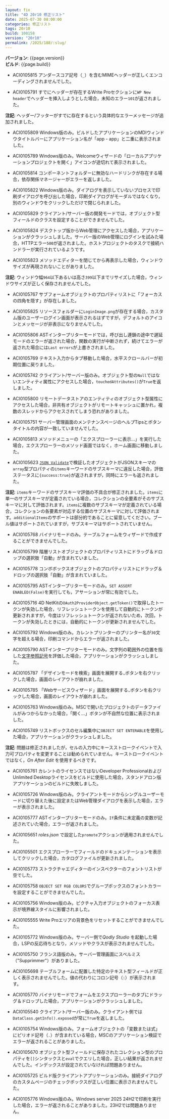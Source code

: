 ```yaml
---
layout: fix
title: "4D 20r10 修正リスト"
date: 2025-07-30 08:00:00
categories: 修正リスト
tags: 20r10
build: 100158
version: "20r10"
permalink: /2025/188/:slug/
---
```


**バージョン**: {{page.version}}  
**ビルド**: {{page.build}} 

* ACI0105815 アンダースコア記号（`_`）を含むMIMEヘッダーが正しくエンコーディングされませんでした。

* ACI0105791 すでにヘッダーが存在するWrite Proセクションに`WP New header`でヘッダーを挿入しようとした場合，未知のエラー`101`が返されました。

**注記**: ヘッダー/フッターがすでに存在するという具体的なエラーメッセージが追加されました。

* ACI0105809 Windows版のみ。ビルドしたアプリケーションのMDIウィンドウタイトルバーにアプリケーション名が「app - app」と二重に表示されました。

* ACI0105789 Windows版のみ。Welcomeウィザードの「ローカルアプリケーションプロジェクトを開く」アイコンが途切れて表示されました。

* ACI0105814 コンポーネントフォルダーに無効なハードリンクが存在する場合，依存関係マネージャーがエラーを返しました。

* ACI0105822 Windows版のみ。ダイアログを表示していないプロセスで印刷ダイアログを呼び出した場合，印刷ダイアログがモーダルではなくなり，別のウィンドウをクリックしただけで閉じられました。

* ACI0105829 クライアント/サーバー版の開発モードでは，オブジェクト型フィールドのクラスを設定することができませんでした。

* ACI0105824 デスクトップ版からWeb管理にアクセスした場合，アプリケーションがクラッシュしました。サーバー版のWeb管理にログインを試みた場合，HTTPエラー`500`が返されました。ホストプロジェクトのタスクで接続ハンドラーが実行されているようです。

* ACI0105823 メソッドエディターを閉じてから再表示した場合，ウィンドウサイズが再現されないことがありました。

**注記**: ウィンドウ幅`964`以下あるいは高さ`399`以下までリサイズした場合，ウィンドウサイズが正しく保存されませんでした。

* ACI0105767 サブフォームオブジェクトのプロパティリストに「フォーカスの四角を隠す」が存在しました。

* ACI0105825 リソースフォルダーに`LoginImage.png`が存在する場合，カスタム版のユーザーログイン画面が表示されるはずですが，デフォルトのアイコンとメッセージが非表示になりませんでした。

* ACI0105806 ASTインタープリターモードでは，呼び出し連鎖の途中で遅延モードのエラーが返された場合，関数の実行が中断されず，続けてエラーが返された場合には`Last errors`が上書きされました。

* ACI0105769 テキスト入力からタブ移動した場合，水平スクロールバーが初期位置に戻りました。

* ACI0105742 クライアント/サーバー版のみ。オブジェクト型の`Null`ではないエンティティ属性にアクセスした場合，`touchedAttributes()`が`True`を返しました。

* ACI0105800 リモートデータストアのエンティティのオブジェクト型属性にアクセスした場合，非共有オブジェクトがリモートキャッシュに置かれ，複数のスレッドからアクセスされてしまう恐れがありました。

* ACI0105751 サーバー管理画面のメンテナンスページのヘルプTipsとボタンタイトルの内容が一致していませんでした。

* ACI0105813 メソッドメニューの「エクスプローラーに表示…」を実行した場合，エクスプローラーのメソッド画面ではなく，ホーム画面に移動しました。

* ACI0105623 [`JSON Validate`](https://developer.4d.com/docs/ja/commands/json-validate)で検証したオブジェクトがJSONスキーマの`array`型プロパティの`items`キーワードのサブスキーマに違反した場合，評価ステータスに`{success:true}`が返されますが，同時にエラーも返されました。

**注記**: `items`キーワードのサブスキーマ評価の不具合が修正されました。`items`に単一のサブスキーマが定義されている場合，コレクションの全要素がそのサブスキーマに対して評価されます。`items`に複数のサブスキーマが定義されている場合，コレクションの各要素が対応する位置のサブスキーマに対して評価されます。`additionalItems`のサポートは部分的であることに留意してください。ブール値はサポートされていますが，サブスキーマはサポートされていません。

* ACI0105768 バイナリモードのみ。テーブルフォームをウィザードで作成することができませんでした。

* ACI0105799 階層リストオブジェクトのプロパティリストにドラッグ＆ドロップの選択肢「自動」が含まれていました。

* ACI0105778 コンボボックスオブジェクトのプロパティリストにドラッグ＆ドロップの選択肢「自動」が含まれていました。

* ACI0105795 ASTインタープリターモードのみ。`SET ASSERT ENABLED(False)`を実行しても，アサーションが常に有効でした。

* ACI0105716 4D NetKitの`OAuth2ProviderObject.getToken()`で取得したトークンが失効した場合，リフレッシュトークンを使用して自動的にトークンが更新されますが，今度はリフレッシュトークンが返されないため，次回，トークンが失効したときには，自動的にトークンが更新されませんでした。

* ACI0105792 Windows版のみ。カレントプリンターのプリンター名が`30`文字を超える場合，印刷コマンドからエラーが返されました。

* ACI0105790 ASTインタープリターモードのみ。文字列の範囲外の位置を指した[文字参照記号](https://developer.4d.com/docs/ja/Concepts/string#文字参照記号)を評価した場合，アプリケーションがクラッシュしました。

* ACI0105787 「デザインモードを検索」画面を展開する`⌄`ボタンを右クリックした場合，画面のレイアウトが崩れました。

* ACI0105785 「Webサービスウィザード」画面を展開する`⌄`ボタンを右クリックした場合，画面のレイアウトが崩れました。

* ACI0105763 Windows版のみ。MSCで開いたプロジェクトのデータファイルがみつからなかった場合，「開く…」ボタンが不自然な位置に表示されました。

* ACI0105749 リストボックスのセル編集中に`OBJECT SET ENTERABLE`を使用した場合，アプリケーションがクラッシュしました。

**注記**: 問題は修正されましたが，セルの入力中にキースストロークイベントで入力可プロパティを変更することは勧められていません。キーストロークイベントではなく，*On After Edit* を使用するべきです。

* ACI0105761 カレントのライセンスではないDeveloper ProfessionalおよびUnlimited Desktopライセンスをビルドに使用した場合，スタンドアロン版アプリケーションのビルドに失敗しました。

* ACI0105726 Windows版のみ。クライアントモードからシングルユーザーモードに切り替えた後に設定またはWeb管理ダイアログを表示した場合，エラーが表示されました。

* ACI0105777 ASTインタープリターモードのみ。`If`条件に未定義の変数が記述されていた場合，エラーが返されました。

* ACI0105651 *roles.json* で設定した`promote`アクションが適用されませんでした。

* ACI0105501 エクスプローラーでフィールドのドキュメンテーションを表示してクリックした場合，カタログファイルが更新されました。

* ACI0105773 ストラクチャエディターのインスペクターのフォントリストが空でした。 

* ACI0105758 `OBJECT SET RGB COLORS`でグループボックスのフォントカラーを設定することができませんでした。

* ACI0105756 Windows版のみ。ピクチャ入力オブジェクトのフォーカス表示が境界線スタイルに影響されました。

* ACI0105555 Write Proエリアの背景色をリセットすることができませんでした。

* ACI0105772 Windows版のみ。サーバー側で*Qodly Studio* を起動した場合，LSPの反応待ちとなり，メソッドやクラスが表示されませんでした。

* ACI0105750 フランス語版のみ。サーバー管理画面にスペルミス（"Supprimmer"）がありました。

* ACI0105698 テーブルフォームに配置した特定のテキスト型フィールドが正しく表示されませんでした。値の代わりにコロン記号（`:`）が表示されます。

* ACI0105770 バイナリモードでフォームをエクスプローラーのタブにドラッグ＆ドロップした場合，アプリケーションがクラッシュしました。

* ACI0105540 クライアント/サーバー版のみ。クライアント側では`DataClass.getInfo().exposed`が常に`True`を返しました。

* ACI0105754 Windows版のみ。フォームオブジェクトの「変数または式」にピリオド記号（`.`）が含まれている場合，MSCのアプリケーション検証でエラーが返されることがありました。

* ACI0105670 オブジェクト型フィールドに保存されたコレクション型のプロパティを`[]`シンタックスと`eval`でクエリした場合，正しい結果が返されませんでした。インデックスが設定されていなければ問題ありません。

* ACI0105725 ビルド版クライアントアプリケーションのみ。接続ダイアログのカスタムページのチェックボックスが正しい位置に表示されませんでした。

* ACI0105776 Windows版のみ。Windows server 2025 24H2で印刷を実行した場合，エラーが返されることがありました。23H2では問題ありません。
